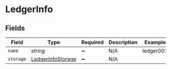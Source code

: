 # LedgerInfo


## Fields

| Field                                                         | Type                                                          | Required                                                      | Description                                                   | Example                                                       |
| ------------------------------------------------------------- | ------------------------------------------------------------- | ------------------------------------------------------------- | ------------------------------------------------------------- | ------------------------------------------------------------- |
| `name`                                                        | *string*                                                      | :heavy_minus_sign:                                            | N/A                                                           | ledger001                                                     |
| `storage`                                                     | [LedgerInfoStorage](../../models/shared/ledgerinfostorage.md) | :heavy_minus_sign:                                            | N/A                                                           |                                                               |